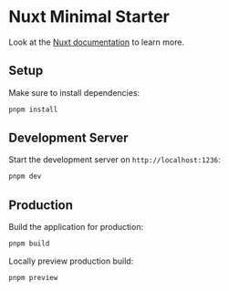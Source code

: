# Nuxt Minimal Starter

Look at the [Nuxt documentation](https://nuxt.com/docs/getting-started/introduction) to learn more.

## Setup

Make sure to install dependencies:

```bash
pnpm install
```

## Development Server

Start the development server on `http://localhost:1236`:

```bash
pnpm dev
```

## Production

Build the application for production:

```bash
pnpm build
```

Locally preview production build:

```bash
pnpm preview
```

